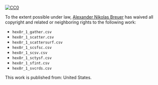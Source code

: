 [![CC0](http://i.creativecommons.org/p/zero/1.0/88x31.png)](http://creativecommons.org/publicdomain/zero/1.0/)

To the extent possible under law, [Alexander Nikolas Breuer](http://dial3343.org) has waived all copyright and related or neighboring rights to the following work:

* `hex8r_1_gather.csv`
* `hex8r_1_scatter.csv`
* `hex8r_1_scattersurf.csv`
* `hex8r_1_scsfsc.csv`
* `hex8r_1_scsv.csv`
* `hex8r_1_sctysf.csv`
* `hex8r_1_sfint.csv`
* `hex8r_1_svcrds.csv`

This work is published from: United States.
